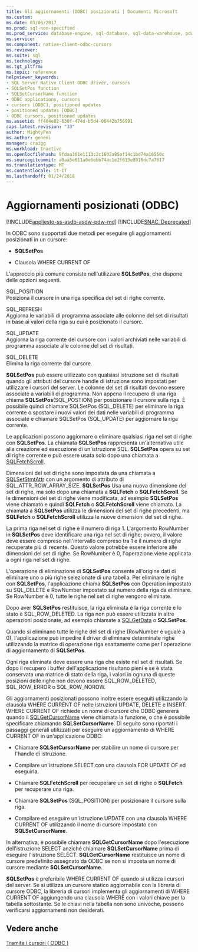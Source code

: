 ```yaml
---
title: Gli aggiornamenti (ODBC) posizionati | Documenti Microsoft
ms.custom: 
ms.date: 03/06/2017
ms.prod: sql-non-specified
ms.prod_service: database-engine, sql-database, sql-data-warehouse, pdw
ms.service: 
ms.component: native-client-odbc-cursors
ms.reviewer: 
ms.suite: sql
ms.technology: 
ms.tgt_pltfrm: 
ms.topic: reference
helpviewer_keywords:
- SQL Server Native Client ODBC driver, cursors
- SQLSetPos function
- SQLSetCursorName function
- ODBC applications, cursors
- cursors [ODBC], positioned updates
- positioned updates [ODBC]
- ODBC cursors, positioned updates
ms.assetid: ff404e02-630f-474d-b5d4-06442b756991
caps.latest.revision: "33"
author: MightyPen
ms.author: genemi
manager: craigg
ms.workload: Inactive
ms.openlocfilehash: 9fdaa361e1113c2c1602a85af14c1bd74a16550c
ms.sourcegitcommit: a0aa5e611a0e6ebb74ac1e2f613e8916dc7a7617
ms.translationtype: MT
ms.contentlocale: it-IT
ms.lasthandoff: 01/24/2018
---
```

# <a name="positioned-updates-odbc"></a>Aggiornamenti posizionati (ODBC)
[!INCLUDE[appliesto-ss-asdb-asdw-pdw-md](../../includes/appliesto-ss-asdb-asdw-pdw-md.md)]
[!INCLUDE[SNAC_Deprecated](../../includes/snac-deprecated.md)]

  In ODBC sono supportati due metodi per eseguire gli aggiornamenti posizionati in un cursore:  
  
-   **SQLSetPos**  
  
-   Clausola WHERE CURRENT OF  
  
 L'approccio più comune consiste nell'utilizzare **SQLSetPos**. che dispone delle opzioni seguenti.  
  
 SQL_POSITION  
 Posiziona il cursore in una riga specifica del set di righe corrente.  
  
 SQL_REFRESH  
 Aggiorna le variabili di programma associate alle colonne del set di risultati in base ai valori della riga su cui è posizionato il cursore.  
  
 SQL_UPDATE  
 Aggiorna la riga corrente del cursore con i valori archiviati nelle variabili di programma associate alle colonne del set di risultati.  
  
 SQL_DELETE  
 Elimina la riga corrente dal cursore.  
  
 **SQLSetPos** può essere utilizzato con qualsiasi istruzione set di risultati quando gli attributi del cursore handle di istruzione sono impostati per utilizzare i cursori del server. Le colonne del set di risultati devono essere associate a variabili di programma. Non appena il recupero di una riga chiama **SQLSetPos**(SQL_POSTION) per posizionare il cursore sulla riga. È possibile quindi chiamare SQLSetPos (SQL_DELETE) per eliminare la riga corrente o spostare i nuovi valori dei dati nelle variabili di programma associate e chiamare SQLSetPos (SQL_UPDATE) per aggiornare la riga corrente.  
  
 Le applicazioni possono aggiornare o eliminare qualsiasi riga nel set di righe con **SQLSetPos**. La chiamata **SQLSetPos** rappresenta un'alternativa utile alla creazione ed esecuzione di un'istruzione SQL. **SQLSetPos** opera su set di righe corrente e può essere usata solo dopo una chiamata a [SQLFetchScroll](../../relational-databases/native-client-odbc-api/sqlfetchscroll.md).  
  
 Dimensioni del set di righe sono impostata da una chiamata a [SQLSetStmtAttr](../../relational-databases/native-client-odbc-api/sqlsetstmtattr.md) con un argomento di attributo di SQL_ATTR_ROW_ARRAY_SIZE. **SQLSetPos** Usa una nuova dimensione del set di righe, ma solo dopo una chiamata a **SQLFetch** o **SQLFetchScroll**. Se le dimensioni del set di righe viene modificata, ad esempio **SQLSetPos** viene chiamato e quindi **SQLFetch** o **SQLFetchScroll** viene chiamato. La chiamata a **SQLSetPos** utilizza le dimensioni del set di righe precedenti, ma **SQLFetch** o **SQLFetchScroll** utilizza le nuove dimensioni del set di righe.  
  
 La prima riga nel set di righe è il numero di riga 1. L'argomento RowNumber in **SQLSetPos** deve identificare una riga nel set di righe; ovvero, il valore deve essere compreso nell'intervallo compreso tra 1 e il numero di righe recuperate più di recente. Questo valore potrebbe essere inferiore alle dimensioni del set di righe. Se RowNumber è 0, l'operazione viene applicata a ogni riga nel set di righe.  
  
 L'operazione di eliminazione di **SQLSetPos** consente all'origine dati di eliminare uno o più righe selezionate di una tabella. Per eliminare le righe con **SQLSetPos**, l'applicazione chiama **SQLSetPos** con Operation impostato su SQL_DELETE e RowNumber impostato sul numero della riga da eliminare. Se RowNumber è 0, tutte le righe nel set di righe vengono eliminate.  
  
 Dopo aver **SQLSetPos** restituisce, la riga eliminata è la riga corrente e lo stato è SQL_ROW_DELETED. La riga non può essere utilizzata in altre operazioni posizionate, ad esempio chiamate a [SQLGetData](../../relational-databases/native-client-odbc-api/sqlgetdata.md) o **SQLSetPos**.  
  
 Quando si eliminano tutte le righe del set di righe (RowNumber è uguale a 0), l'applicazione può impedire il driver di eliminare determinate righe utilizzando la matrice di operazione riga esattamente come per l'operazione di aggiornamento di **SQLSetPos**.  
  
 Ogni riga eliminata deve essere una riga che esiste nel set di risultati. Se dopo il recupero i buffer dell'applicazione risultano pieni e se è stata conservata una matrice di stato della riga, i valori in ognuna di queste posizioni delle righe non devono essere SQL_ROW_DELETED, SQL_ROW_ERROR o SQL_ROW_NOROW.  
  
 Gli aggiornamenti posizionati possono inoltre essere eseguiti utilizzando la clausola WHERE CURRENT OF nelle istruzioni UPDATE, DELETE e INSERT. WHERE CURRENT OF richiede un nome di cursore che ODBC genererà quando il [SQLGetCursorName](../../relational-databases/native-client-odbc-api/sqlgetcursorname.md) viene chiamata la funzione, o che è possibile specificare chiamando **SQLSetCursorName**. Di seguito sono riportati i passaggi generali utilizzati per eseguire un aggiornamento di WHERE CURRENT OF in un'applicazione ODBC:  
  
-   Chiamare **SQLSetCursorName** per stabilire un nome di cursore per l'handle di istruzione.  
  
-   Compilare un'istruzione SELECT con una clausola FOR UPDATE OF ed eseguirla.  
  
-   Chiamare **SQLFetchScroll** per recuperare un set di righe o **SQLFetch** per recuperare una riga.  
  
-   Chiamare **SQLSetPos** (SQL_POSITION) per posizionare il cursore sulla riga.  
  
-   Compilare ed eseguire un'istruzione UPDATE con una clausola WHERE CURRENT OF utilizzando il nome di cursore impostato con **SQLSetCursorName**.  
  
 In alternativa, è possibile chiamare **SQLGetCursorName** dopo l'esecuzione dell'istruzione SELECT anziché chiamare **SQLSetCursorName** prima di eseguire l'istruzione SELECT. **SQLGetCursorName** restituisce un nome di cursore predefinito assegnato da ODBC se non si imposta un nome di cursore mediante **SQLSetCursorName**.  
  
 **SQLSetPos** è preferibile WHERE CURRENT OF quando si utilizza i cursori del server. Se si utilizza un cursore statico aggiornabile con la libreria di cursore ODBC, la libreria di cursori implementa gli aggiornamenti di WHERE CURRENT OF aggiungendo una clausola WHERE con i valori chiave per la tabella sottostante. Se le chiavi nella tabella non sono univoche, possono verificarsi aggiornamenti non desiderati.  
  
## <a name="see-also"></a>Vedere anche  
 [Tramite i cursori &#40; ODBC &#41;](../../relational-databases/native-client-odbc-cursors/using-cursors-odbc.md)  
  
  
